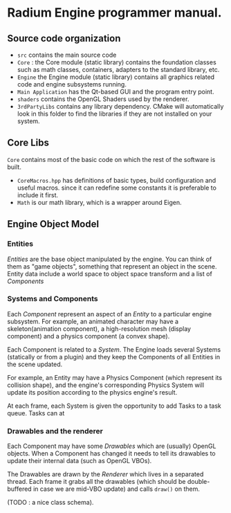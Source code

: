 # Radium Engine programmer manual.

## Source code organization

* `src` contains the main source code
 * `Core` : the Core module (static library) contains the foundation
 classes such as math classes, containers, adapters to the standard
 library, etc. 
 * `Engine` the Engine module (static library) contains all graphics
 related code and engine subsystems running.
 * `Main Application` has the Qt-based GUI and the program entry point.
* `shaders` contains the OpenGL Shaders used by the renderer.
* `3rdPartyLibs` contains any library dependency. CMake will automatically
look in this folder to find the libraries if they are not installed on your system.

## Core Libs
`Core` contains most of the basic code on which the rest of the software is built.
* `CoreMacros.hpp` has definitions of basic types, build configuration and useful macros.
since it can redefine some constants it is preferable to include it first.
* `Math` is our math library, which is a wrapper around Eigen.

## Engine Object Model

### Entities

*Entities* are the base object manipulated by the engine. You can think
of them as "game objects", something that represent an object in the scene.
Entity data include a world space to object space transform and a list of 
*Components*

### Systems and Components

Each *Component* represent an aspect of an *Entity* to a particular engine subsystem.
For example, an animated character may have a skeleton(animation component),
a high-resolution mesh (display component) and a physics component (a convex shape).

Each Component is related to a *System*. The Engine loads several Systems (statically
or from a plugin) and they keep the Components of all Entities in the scene updated.

For example, an Entity may have a Physics Component (which represent its collision shape), 
and the engine's corresponding Physics System will update its position according to the physics
engine's result.

At each frame, each System is given the opportunity to add Tasks to a task queue. Tasks can at

### Drawables and the renderer

Each Component may have some *Drawables* which are (usually) OpenGL objects. When a Component has 
changed it needs to tell its drawables to update their internal data (such as OpenGL VBOs).

The Drawables are drawn by the *Renderer* which lives in a separated thread. Each frame it grabs all 
the drawables (which should be double-buffered in case we are mid-VBO update) and calls `draw()` on them.

(TODO : a nice class schema).
